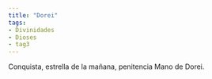 ```yaml
---
title: "Dorei"
tags:
- Divinidades
- Dioses
- tag3
---
```

Conquista, estrella de la mañana, penitencia Mano de Dorei.